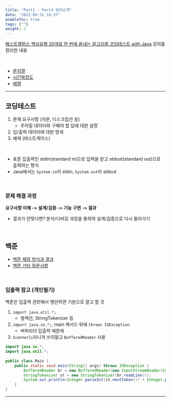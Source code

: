 ```yaml
---
title: "Part1 - Part4 강의소개"
date: "2023-03-31 14:37"
enableToc: true
tags: [""]
weight: 2
---
```


<a href='https://fastcampus.co.kr/dev_online_codingtest' target='_blank'>패스트캠퍼스 핵심유형 20개로 한 번에 끝내는 알고리즘 코딩테스트 with Java</a> 강의를 정리한 내용

<br>

- [문자열](brain/Lecture/fastcampus-algo/part1-4/p1-ch01)
- [시간복잡도](brain/Lecture/fastcampus-algo/part1-4/p1-ch02)
- [배열](brain/Lecture/fastcampus-algo/part1-4/p1-ch03)


<hr>

## 코딩테스트

1. 문제 요구사항 (지문, 디스크립션 등)
	- 주어질 데이터와 구해야 할 답에 대한 설명
2. 입/출력 데이터에 대한 명세
3. 예제 (테스트케이스)

<br>

- 표준 입출력인 stdin(standard in)으로 입력을 받고 stdout(standard out)으로 출력하는 형식
- Java에서는 `System.in`이 stdin, `System.out`이 stdout

<br>

### 문제 해결 과정

**요구사항 이해 -> 설계/검증 -> 기능 구현 -> 결과**
- 결과가 안맞다면? 분석/디버깅 과정을 통하여 설계/검증으로 다시 돌아가기

<br>

## 백준

- <a href='https://help.acmicpc.net/judge/info' target='_blank'>백준 채점 방식과 결과</a>
- <a href='https://help.acmicpc.net/question' target='_blank'>백준 기타 질문사항</a>

<br>

### 입출력 참고 (개인필기)

백준은 입출력 관련해서 웬만하면 기본으로 깔고 할 것

1. `import java.util.*;`
	- 컬렉션, StringTokenizer 등
2. `import java.io.*;`, main 메서드 뒤에 `throws IOException`
	- 버퍼리더 입출력 때문에
3. `Scanner`느리니까 쓰지말고 `BufferedReader` 사용

```java {title="BaekJoon - 1000"}
import java.io.*;  
import java.util.*;  
  
public class Main {  
    public static void main(String[] args) throws IOException {  
        BufferedReader br = new BufferedReader(new InputStreamReader(System.in));  
        StringTokenizer st = new StringTokenizer(br.readLine());  
        System.out.println(Integer.parseInt(st.nextToken()) + Integer.parseInt(st.nextToken()));  
    }  
}
```

<hr>